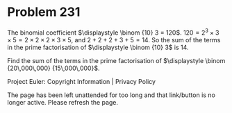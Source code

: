 #   Problem 231

   The binomial coefficient $\displaystyle \binom {10} 3 = 120$.
   $120 = 2^3 \times 3 \times 5 = 2 \times 2 \times 2 \times 3 \times 5$, and
   $2 + 2 + 2 + 3 + 5 = 14$.
   So the sum of the terms in the prime factorisation of $\displaystyle
   \binom {10} 3$ is $14$.

   Find the sum of the terms in the prime factorisation of $\displaystyle
   \binom {20\,000\,000} {15\,000\,000}$.

   Project Euler: Copyright Information | Privacy Policy

   The page has been left unattended for too long and that link/button is no
   longer active. Please refresh the page.
